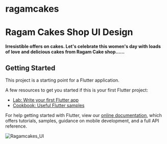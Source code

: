 # ragamcakes

<h1>Ragam Cakes Shop UI Design</h1>
<h7><strong>Irresistible offers on cakes. Let's celebrate this women's day with loads of love and delicious cakes from Ragam Cake shop......</strong></h7>

## Getting Started

This project is a starting point for a Flutter application.

A few resources to get you started if this is your first Flutter project:

- [Lab: Write your first Flutter app](https://flutter.dev/docs/get-started/codelab)
- [Cookbook: Useful Flutter samples](https://flutter.dev/docs/cookbook)

For help getting started with Flutter, view our
[online documentation](https://flutter.dev/docs), which offers tutorials,
samples, guidance on mobile development, and a full API reference.

![Ragamcakes_UI](https://user-images.githubusercontent.com/70564915/106374897-2a979000-63ad-11eb-8488-a855d85eabc5.jpg)

